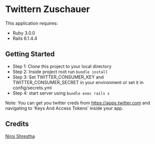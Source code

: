 Twittern Zuschauer
================
This application requires:

- Ruby 3.0.0
- Rails 6.1.4.4

Getting Started
---------------
- Step 1: Clone this project to your local directory
- Step 2: Inside project root run `bundle install`
- Step 3: Set TWITTER_CONSUMER_KEY and TWITTER_CONSUMER_SECRET in your environment or set it in config/secrets.yml
- Step 4: start server using `bundle exec rails s`

Note: You can get you twitter creds from https://apps.twitter.com and navigating to 'Keys And Access Tokens' inside your app.

Credits
---------------
[Niroj Shrestha](mailto:nexus.niroj@gmail.com)
